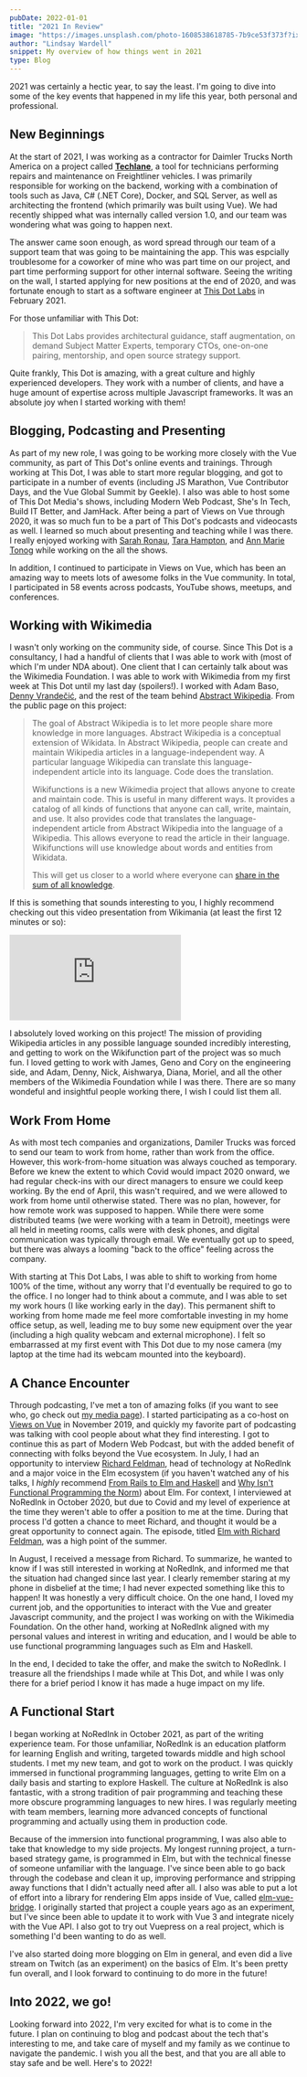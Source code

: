 ```yaml
---
pubDate: 2022-01-01
title: "2021 In Review"
image: "https://images.unsplash.com/photo-1608538618785-7b9ce53f373f?ixlib=rb-1.2.1&ixid=MnwxMjA3fDB8MHxwaG90by1wYWdlfHx8fGVufDB8fHx8&auto=format&fit=crop&w=3270&q=80"
author: "Lindsay Wardell"
snippet: My overview of how things went in 2021
type: Blog
---
```

2021 was certainly a hectic year, to say the least. I'm going to dive into some of the key events that happened in my life this year, both personal and professional. 

## New Beginnings

At the start of 2021, I was working as a contractor for Daimler Trucks North America on a project called [**Techlane**](https://www.truckinginfo.com/358620/dtna-service-enhancements-to-further-24-hour-downtime-goal), a tool for technicians performing repairs and maintenance on Freightliner vehicles. I was primarily responsible for working on the backend, working with a combination of tools such as Java, C# (.NET Core), Docker, and SQL Server, as well as architecting the frontend (which primarily was built using Vue). We had recently shipped what was internally called version 1.0, and our team was wondering what was going to happen next.

The answer came soon enough, as word spread through our team of a support team that was going to be maintaining the app. This was espcially troublesome for a coworker of mine who was part time on our project, and part time performing support for other internal software. Seeing the writing on the wall, I started applying for new positions at the end of 2020, and was fortunate enough to start as a software engineer at [This Dot Labs](https://www.thisdot.co/) in February 2021. 

For those unfamiliar with This Dot:

> This Dot Labs provides architectural guidance, staff augmentation, on demand Subject Matter Experts, temporary CTOs, one-on-one pairing, mentorship, and open source strategy support.

Quite frankly, This Dot is amazing, with a great culture and highly experienced developers. They work with a number of clients, and have a huge amount of expertise across multiple Javascript frameworks. It was an absolute joy when I started working with them!

## Blogging, Podcasting and Presenting

As part of my new role, I was going to be working more closely with the Vue community, as part of This Dot's online events and trainings. Through working at This Dot, I was able to start more regular blogging, and got to participate in a number of events (including JS Marathon, Vue Contributor Days, and the Vue Global Summit by Geekle). I also was able to host some of This Dot Media's shows, including Modern Web Podcast, She's In Tech, Build IT Better, and JamHack. After being a part of Views on Vue through 2020, it was so much fun to be a part of This Dot's podcasts and videocasts as well. I learned so much about presenting and teaching while I was there. I really enjoyed working with [Sarah Ronau](https://twitter.com/SarahRonau), [Tara Hampton](https://twitter.com/taramhampton), and [Ann Marie Tonog](https://twitter.com/annmarietonog) while working on the all the shows.

In addition, I continued to participate in Views on Vue, which has been an amazing way to meets lots of awesome folks in the Vue community. In total, I participated in 58 events across podcasts, YouTube shows, meetups, and conferences.

## Working with Wikimedia

I wasn't only working on the community side, of course. Since This Dot is a consultancy, I had a handful of clients that I was able to work with (most of which I'm under NDA about). One client that I can certainly talk about was the Wikimedia Foundation. I was able to work with Wikimedia from my first week at This Dot until my last day (spoilers!). I worked with Adam Baso, [Denny Vrandečić](https://twitter.com/vrandezo), and the rest of the team behind [Abstract Wikipedia](https://meta.wikimedia.org/wiki/Abstract_Wikipedia). From the public page on this project:

> The goal of Abstract Wikipedia is to let more people share more knowledge in more languages. Abstract Wikipedia is a conceptual extension of Wikidata. In Abstract Wikipedia, people can create and maintain Wikipedia articles in a language-independent way. A particular language Wikipedia can translate this language-independent article into its language. Code does the translation.
>
> Wikifunctions is a new Wikimedia project that allows anyone to create and maintain code. This is useful in many different ways. It provides a catalog of all kinds of functions that anyone can call, write, maintain, and use. It also provides code that translates the language-independent article from Abstract Wikipedia into the language of a Wikipedia. This allows everyone to read the article in their language. Wikifunctions will use knowledge about words and entities from Wikidata.
>
> This will get us closer to a world where everyone can [share in the sum of all knowledge](https://meta.wikimedia.org/wiki/Special:MyLanguage/Vision).

If this is something that sounds interesting to you, I highly recommend checking out this video presentation from Wikimania (at least the first 12 minutes or so):

<iframe class="block m-auto w-[560px] h-[315px]" src="https://www.youtube.com/embed/LecYqXHvHfg" title="YouTube video player" frameborder="0" allow="accelerometer; autoplay; clipboard-write; encrypted-media; gyroscope; picture-in-picture" allowfullscreen></iframe>

I absolutely loved working on this project! The mission of providing Wikipedia articles in any possible language sounded incredibly interesting, and getting to work on the Wikifunction part of the project was so much fun. I loved getting to work with James, Geno and Cory on the engineering side, and Adam, Denny, Nick, Aishwarya, Diana, Moriel, and all the other members of the Wikimedia Foundation while I was there. There are so many wondeful and insightful people working there, I wish I could list them all.

## Work From Home

As with most tech companies and organizations, Damiler Trucks was forced to send our team to work from home, rather than work from the office. However, this work-from-home situation was always couched as temporary. Before we knew the extent to which Covid would impact 2020 onward, we had regular check-ins with our direct managers to ensure we could keep working. By the end of April, this wasn't required, and we were allowed to work from home until otherwise stated. There was no plan, however, for how remote work was supposed to happen. While there were some distributed teams (we were working with a team in Detroit), meetings were all held in meeting rooms, calls were with desk phones, and digital communication was typically through email. We eventually got up to speed, but there was always a looming "back to the office" feeling across the company.

With starting at This Dot Labs, I was able to shift to working from home 100% of the time, without any worry that I'd eventually be required to go to the office. I no longer had to think about a commute, and I was able to set my work hours (I like working early in the day). This permanent shift to working from home made me feel more comfortable investing in my home office setup, as well, leading me to buy some new equipment over the year (including a high quality webcam and external microphone). I felt so embarrassed at my first event with This Dot due to my nose camera (my laptop at the time had its webcam mounted into the keyboard).

## A Chance Encounter

Through podcasting, I've met a ton of amazing folks (if you want to see who, go check out [my media page](/media)). I started participating as a co-host on [Views on Vue](https://viewsonvue.com) in November 2019, and quickly my favorite part of podcasting was talking with cool people about what they find interesting. I got to continue this as part of Modern Web Podcast, but with the added benefit of connecting with folks beyond the Vue ecosystem. In July, I had an opportunity to interview [Richard Feldman](https://twitter.com/rtfeldman), head of technology at NoRedInk and a major voice in the Elm ecosystem (if you haven't watched any of his talks, I *highly* recommend [From Rails to Elm and Haskell](https://www.youtube.com/watch?v=5CYeZ2kEiOI) and [Why Isn't Functional Programming the Norm](https://www.youtube.com/watch?v=QyJZzq0v7Z4)) about Elm. For context, I interviewed at NoRedInk in October 2020, but due to Covid and my level of experience at the time they weren't able to offer a position to me at the time. During that process I'd gotten a chance to meet Richard, and thought it would be a great opportunity to connect again. The episode, titled [Elm with Richard Feldman](https://modernweb.podbean.com/e/s08e014-modern-web-podcast-elm-with-richard-feldman/), was a high point of the summer.

In August, I received a message from Richard. To summarize, he wanted to know if I was still interested in working at NoRedInk, and informed me that the situation had changed since last year. I clearly remember staring at my phone in disbelief at the time; I had never expected something like this to happen! It was honestly a very difficult choice. On the one hand, I loved my current job, and the opportunities to interact with the Vue and greater Javascript community, and the project I was working on with the Wikimedia Foundation. On the other hand, working at NoRedInk aligned with my personal values and interest in writing and education, and I would be able to use functional programming languages such as Elm and Haskell.

In the end, I decided to take the offer, and make the switch to NoRedInk. I treasure all the friendships I made while at This Dot, and while I was only there for a brief period I know it has made a huge impact on my life.

## A Functional Start

I began working at NoRedInk in October 2021, as part of the writing experience team. For those unfamiliar, NoRedInk is an education platform for learning English and writing, targeted towards middle and high school students. I met my new team, and got to work on the product. I was quickly immersed in functional programming languages, getting to write Elm on a daily basis and starting to explore Haskell. The culture at NoRedInk is also fantastic, with a strong tradition of pair programming and teaching these more obscure programming languages to new hires. I was regularly meeting with team members, learning more advanced concepts of functional programming and actually using them in production code.

Because of the immersion into functional programming, I was also able to take that knowledge to my side projects. My longest running project, a turn-based strategy game, is programmed in Elm, but with the technical finesse of someone unfamiliar with the language. I've since been able to go back through the codebase and clean it up, improving performance and stripping away functions that I didn't actually need after all. I also was able to put a lot of effort into a library for rendering Elm apps inside of Vue, called [elm-vue-bridge](https://elm-vue-bridge.lindsaykwardell.com/). I originally started that project a couple years ago as an experiment, but I've since been able to update it to work with Vue 3 and integrate nicely with the Vue API. I also got to try out Vuepress on a real project, which is something I'd been wanting to do as well.

I've also started doing more blogging on Elm in general, and even did a live stream on Twitch (as an experiment) on the basics of Elm. It's been pretty fun overall, and I look forward to continuing to do more in the future!

## Into 2022, we go!

Looking forward into 2022, I'm very excited for what is to come in the future. I plan on continuing to blog and podcast about the tech that's interesting to me, and take care of myself and my family as we continue to navigate the pandemic. I wish you all the best, and that you are all able to stay safe and be well. Here's to 2022!